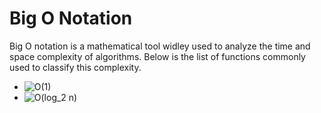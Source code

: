 # Big O Notation

Big O notation is a mathematical tool widley used to analyze the time and space complexity of algorithms. Below is the list of functions commonly used to classify this complexity.
- <img src="https://i.upmath.me/svg/O(1)" alt="O(1)" />
- <img src="https://i.upmath.me/svg/O(log_2%20n)" alt="O(log_2 n)" />
